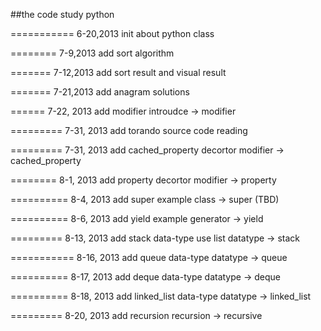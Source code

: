 ##the code study python

===========
6-20,2013   init about python class

========
7-9,2013   add sort algorithm

=======
7-12,2013 add sort result and visual result

=======
7-21,2013 add anagram solutions

======
7-22, 2013 add modifier introudce -> modifier

=========
7-31, 2013 add torando source code reading

=========
7-31, 2013 add cached_property decortor  modifier -> cached_property

========
8-1, 2013 add property decortor  modifier -> property

==========
8-4, 2013 add  super example class -> super (TBD) 

==========
8-6, 2013 add yield example generator -> yield

=========
8-13, 2013 add stack data-type use list datatype -> stack

===========
8-16, 2013 add queue data-type    datatype -> queue

==========
8-17, 2013 add deque data-type     datatype -> deque

==========
8-18, 2013 add linked_list data-type datatype -> linked_list

=========
8-20, 2013 add recursion recursion -> recursive


